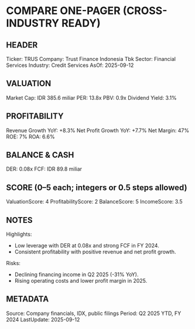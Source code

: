 # COMPARE ONE-PAGER (CROSS-INDUSTRY READY)

## HEADER
Ticker: TRUS
Company: Trust Finance Indonesia Tbk
Sector: Financial Services
Industry: Credit Services
AsOf: 2025-09-12

## VALUATION
Market Cap: IDR 385.6 miliar
PER: 13.8x
PBV: 0.9x
Dividend Yield: 3.1%

## PROFITABILITY
Revenue Growth YoY: +8.3%
Net Profit Growth YoY: +7.7%
Net Margin: 47%
ROE: 7%
ROA: 6.6%

## BALANCE & CASH
DER: 0.08x
FCF: IDR 89.8 miliar

## SCORE (0–5 each; integers or 0.5 steps allowed)
ValuationScore: 4
ProfitabilityScore: 2
BalanceScore: 5
IncomeScore: 3.5

## NOTES
Highlights:
- Low leverage with DER at 0.08x and strong FCF in FY 2024.
- Consistent profitability with positive revenue and net profit growth.

Risks:
- Declining financing income in Q2 2025 (-31% YoY).
- Rising operating costs and lower profit margin in 2025.

## METADATA
Source: Company financials, IDX, public filings
Period: Q2 2025 YTD, FY 2024
LastUpdate: 2025-09-12